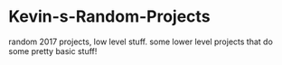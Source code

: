 # Kevin-s-Random-Projects
random 2017 projects, low level stuff. 
some lower level projects that do some pretty basic stuff!
